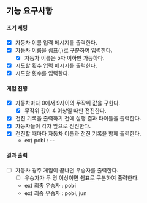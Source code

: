 ## 기능 요구사항

#### 초기 세팅
- [X] 자동차 이름 입력 메시지를 출력한다.
- [X] 자동차 이름을 쉼표(,)로 구분하여 입력한다.
  - [X] 자동차 이름은 5자 이하만 가능하다.
- [X] 시도할 횟수 입력 메시지를 출력한다.
- [X] 시도할 횟수를 입력한다.

#### 게임 진행
- [X] 자동차마다 0에서 9사이의 무작위 값을 구한다.
  - [X] 무작위 값이 4 이상일 때만 전진한다.
- [X] 전진 기록을 출력하기 전에 실행 결과 타이틀을 출력한다.
- [X] 자동차들이 각자 앞으로 전진한다.
- [X] 전진할 때마다 자동차 이름과 전진 기록을 함께 출력한다.
  - ex) pobi : --

#### 결과 출력
- [ ] 자동차 경주 게임이 끝나면 우승자를 출력한다.
  - [ ] 우승자가 두 명 이상이면 쉼표로 구분하여 출력한다.
  - ex) 최종 우승자 : pobi
  - ex) 최종 우승자 : pobi, jun
